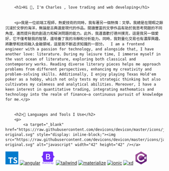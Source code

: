 
        <h1>Hi 👋, I'm Charles , love trading and web developing</h1>

    
        <p>我是一位前端工程師，熱愛技術的同時，我有著另一個熱情：文學。我總是在閒暇之餘沉浸於文學的海洋，無論是古典還是現代的作品。閱讀豐富的文學作品有助於我思考問題的不同角度，進而提升我的創造力和解決問題的能力。此外，我還喜歡打德州撲克，這是我另一個愛好，它不僅考驗我的智慧，還培養了我的冷靜和分析能力。同時，我對量化交易也有濃厚興趣，將數學和技術融入金融領域，這是我不斷追求知識的一部分。  I am a frontend engineer with a passion for technology, and alongside that, I have another love: literature. During my leisure time, I immerse myself in the vast ocean of literature, exploring both classical and contemporary works. Reading diverse literary pieces helps me approach problems from different perspectives, enhancing my creativity and problem-solving skills. Additionally, I enjoy playing Texas Hold'em poker as a hobby, which not only tests my strategic thinking but also cultivates my calmness and analytical abilities. Moreover, I have a keen interest in quantitative trading, integrating mathematics and technology into the realm of finance—a continuous pursuit of knowledge for me.</p>
        
    
        <h2>🚀 Languages and Tools I Use</h2>
        <p>
            <a target="_blank" href="https://raw.githubusercontent.com/devicons/devicon/master/icons/javascript/javascript-original.svg" style="display: inline-block;"><img src="https://raw.githubusercontent.com/devicons/devicon/master/icons/javascript/javascript-original.svg" alt="javascript" width="42" height="42" /></a>
<a target="_blank" href="https://raw.githubusercontent.com/devicons/devicon/master/icons/typescript/typescript-original.svg" style="display: inline-block;"><img src="https://raw.githubusercontent.com/devicons/devicon/master/icons/typescript/typescript-original.svg" alt="typescript" width="42" height="42" /></a>
<a target="_blank" href="https://angular.io/assets/images/logos/angular/angular.svg" style="display: inline-block;"><img src="https://angular.io/assets/images/logos/angular/angular.svg" alt="angular" width="42" height="42" /></a>
<a target="_blank" href="https://raw.githubusercontent.com/devicons/devicon/master/icons/bootstrap/bootstrap-plain-wordmark.svg" style="display: inline-block;"><img src="https://raw.githubusercontent.com/devicons/devicon/master/icons/bootstrap/bootstrap-plain-wordmark.svg" alt="bootstrap" width="42" height="42" /></a>
<a target="_blank" href="https://www.vectorlogo.zone/logos/tailwindcss/tailwindcss-icon.svg" style="display: inline-block;"><img src="https://www.vectorlogo.zone/logos/tailwindcss/tailwindcss-icon.svg" alt="tailwind" width="42" height="42" /></a>
<a target="_blank" href="https://raw.githubusercontent.com/prplx/svg-logos/5585531d45d294869c4eaab4d7cf2e9c167710a9/svg/materialize.svg" style="display: inline-block;"><img src="https://raw.githubusercontent.com/prplx/svg-logos/5585531d45d294869c4eaab4d7cf2e9c167710a9/svg/materialize.svg" alt="materialize" width="42" height="42" /></a>
<a target="_blank" href="https://upload.wikimedia.org/wikipedia/commons/d/d1/Ionic_Logo.svg" style="display: inline-block;"><img src="https://upload.wikimedia.org/wikipedia/commons/d/d1/Ionic_Logo.svg" alt="ionic" width="42" height="42" /></a>
<a target="_blank" href="https://cdn.worldvectorlogo.com/logos/adobe-xd.svg" style="display: inline-block;"><img src="https://cdn.worldvectorlogo.com/logos/adobe-xd.svg" alt="xd" width="42" height="42" /></a>
<a target="_blank" href="https://raw.githubusercontent.com/devicons/devicon/master/icons/csharp/csharp-original.svg" style="display: inline-block;"><img src="https://raw.githubusercontent.com/devicons/devicon/master/icons/csharp/csharp-original.svg" alt="csharp" width="42" height="42" /></a>
        </p>
